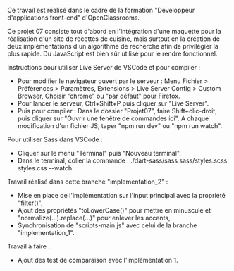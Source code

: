 Ce travail est réalisé dans le cadre de la formation "Développeur d'applications front-end" d'OpenClassrooms.

Ce projet 07 consiste tout d'abord en l'intégration d'une maquette pour la réalisation d'un site de recettes de cuisine, mais surtout en la création de deux implémentations d'un algorithme de recherche afin de privilégier la plus rapide.
Du JavaScript est bien sûr utilisé pour le rendre fonctionnel.

Instructions pour utiliser Live Server de VSCode et pour compiler :
- Pour modifier le navigateur ouvert par le serveur :
    Menu Fichier > Préférences > Paramètres,
    Extensions > Live Server Config > Custom Browser,
    Choisir "chrome" ou "par défaut" pour Firefox.
- Pour lancer le serveur, Ctrl+Shift+P puis cliquer sur "Live Server".
- Puis pour compiler :
    Dans le dossier "Projet07", faire Shift+clic-droit, puis cliquer sur "Ouvrir une fenêtre de commandes ici".
    A chaque modification d'un fichier JS, taper "npm run dev" ou "npm run watch".

Pour utiliser Sass dans VSCode :
- Cliquer sur le menu "Terminal" puis "Nouveau terminal".
- Dans le terminal, coller la commande : ./dart-sass/sass sass/styles.scss styles.css --watch

Travail réalisé dans cette branche "implementation_2" :
- Mise en place de l'implémentation sur l'input principal avec la propriété "filter()",
- Ajout des propriétés "toLowerCase()" pour mettre en minuscule et "normalize(...).replace(...)" pour enlever les accents,
- Synchronisation de "scripts-main.js" avec celui de la branche "implementation_1".

Travail à faire :
- Ajout des test de comparaison avec l'implémentation 1.
